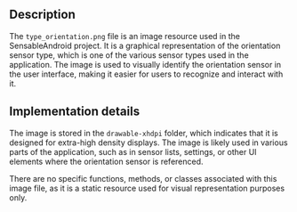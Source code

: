 ## Description

The `type_orientation.png` file is an image resource used in the SensableAndroid project. It is a graphical representation of the orientation sensor type, which is one of the various sensor types used in the application. The image is used to visually identify the orientation sensor in the user interface, making it easier for users to recognize and interact with it.


## Implementation details

The image is stored in the `drawable-xhdpi` folder, which indicates that it is designed for extra-high density displays. The image is likely used in various parts of the application, such as in sensor lists, settings, or other UI elements where the orientation sensor is referenced.

There are no specific functions, methods, or classes associated with this image file, as it is a static resource used for visual representation purposes only.

